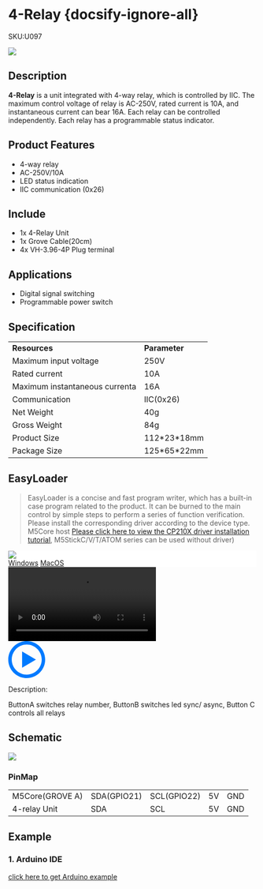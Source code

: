 # 4-Relay {docsify-ignore-all}

<el-tag effect="plain">SKU:U097</el-tag>

<div class="product_pic"><img src="assets/img/product_pics/unit/4_relay/4relay.webp"></div>

## Description

**4-Relay**  is a unit integrated with 4-way relay, which is controlled by IIC. The maximum control voltage of relay is AC-250V, rated current is 10A, and instantaneous current can bear 16A. Each relay can be controlled independently. Each relay has a programmable status indicator.

## Product Features

- 4-way relay
- AC-250V/10A
- LED status indication
- IIC communication (0x26)

## Include

- 1x 4-Relay Unit
- 1x Grove Cable(20cm)
- 4x VH-3.96-4P Plug terminal

## Applications

- Digital signal switching
- Programmable power switch

## Specification
 
<table>
   <tr style="font-weight:bold">
      <td>Resources</td>
      <td>Parameter</td>
   </tr>
   <tr>
      <td>Maximum input voltage</td>
      <td>250V</td>
   </tr>
   <tr>
      <td>Rated current</td>
      <td>10A</td>
   </tr>
   <tr>
      <td>Maximum instantaneous currenta</td>
      <td>16A</td>
   </tr>
   <tr>
      <td>Communication</td>
      <td>IIC(0x26)</td>
   </tr>
   <tr>
      <td>Net Weight</td>
      <td>40g</td>
   </tr>
   <tr>
      <td>Gross Weight</td>
      <td>84g</td>
   </tr>
   <tr>
      <td>Product Size</td>
      <td>112*23*18mm</td>
   </tr>
   <tr>
      <td>Package Size</td>
      <td>125*65*22mm</td>
   </tr>
 </table>

## EasyLoader

>EasyLoader is a concise and fast program writer, which has a built-in case program related to the product. It can be burned to the main control by simple steps to perform a series of function verification. Please install the corresponding driver according to the device type. M5Core host [Please click here to view the CP210X driver installation tutorial](en/arduino/arduino_development), M5StickC/V/T/ATOM series can be used without driver)

<div class="easyloader-box">
    <div style="background-color:white;">
        <div><img src="https://m5stack.oss-cn-shenzhen.aliyuncs.com/image/easyloader_intro.webp"></div>
        <div class="easyloader-btn">
            <a href="https://m5stack.oss-cn-shenzhen.aliyuncs.com/EasyLoader/Windows/UNIT/For%20M5Core/EasyLoader_4_Relay_Unit.exe">Windows</a>
            <a href="https://m5stack.oss-cn-shenzhen.aliyuncs.com/EasyLoader/MacOS/UNIT/EasyLoader_4Relay_Unit_for_M5Core.dmg">MacOS</a>
        </div>
    </div>
    <div>
        <video id="example_video" controls>
            <source src="https://m5stack.oss-cn-shenzhen.aliyuncs.com/video/Product_example_video/Unit/4-RELAY_UNIT.mp4" type="video/mp4">
        </video>
        <div class="easyloader-mask">
        <a>
            <svg id="play-btn" t="1583228776634" class="icon" viewBox="0 0 1024 1024" version="1.1" xmlns="http://www.w3.org/2000/svg" p-id="4152" width="75" height="75"><path d="M512 0C229.216 0 0 229.216 0 512s229.216 512 512 512 512-229.216 512-512S794.784 0 512 0z m0 928C282.24 928 96 741.76 96 512S282.24 96 512 96s416 186.24 416 416-186.24 416-416 416zM384 288l384 224-384 224z" p-id="4153" fill="#007aff"></path></svg></a>
            <p>Description:</p>
            <p>ButtonA switches relay number, ButtonB switches led sync/ async, Button C controls all relays</p>
        </div>
    </div>
</div>

## Schematic

<img src="assets/img/product_pics/unit/4_relay/4-relay_sch.webp">

### PinMap

<table>
 <tr><td>M5Core(GROVE A)</td><td>SDA(GPIO21)</td><td>SCL(GPIO22)</td><td>5V</td><td>GND</td></tr>
 <tr><td>4-relay Unit</td><td>SDA</td><td>SCL</td><td>5V</td><td>GND</td></tr>
</table>

## Example

### 1. Arduino IDE

[click here to get Arduino example](https://github.com/m5stack/M5Stack/tree/master/examples/Unit/4-RELAY)

<script>

   var purchase_link = 'https://m5stack.com/products/4-relay-unit';

   anchor_search(purchase_link);
   scrollFunc();

</script>